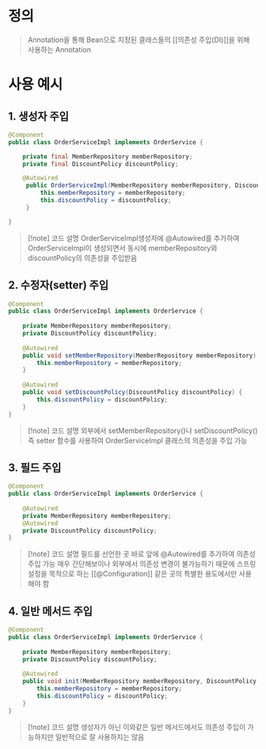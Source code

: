 # 정의

> Annotation을 통해 Bean으로 지정된 클래스들의 [[의존성 주입(DI)]]을 위해 사용하는 Annotation

# 사용 예시

## 1. 생성자 주입
```java
@Component
public class OrderServiceImpl implements OrderService {

	private final MemberRepository memberRepository;
	private final DiscountPolicy discountPolicy;

	@Autowired
     public OrderServiceImpl(MemberRepository memberRepository, DiscountPolicy discountPolicy) {
         this.memberRepository = memberRepository;
         this.discountPolicy = discountPolicy;
     }

}
```
>[!note] 코드 설명
> OrderServiceImpl생성자에 @Autowired를 추가하여 OrderServiceImpl이 생성되면서 동시에 memberRepository와 discountPolicy의 의존성을 주입받음
## 2. 수정자(setter) 주입
```java
@Component
public class OrderServiceImpl implements OrderService {
	
    private MemberRepository memberRepository;
    private DiscountPolicy discountPolicy;
    
	@Autowired
	public void setMemberRepository(MemberRepository memberRepository) {
        this.memberRepository = memberRepository;
	}
	
    @Autowired    
    public void setDiscountPolicy(DiscountPolicy discountPolicy) {
        this.discountPolicy = discountPolicy;
    }
}
```
>[!note] 코드 설명
>외부에서 setMemberRepository()나 setDiscountPolicy() 즉 setter 함수를 사용하여 OrderServiceImpl 클래스의 의존성을 주입 가능
## 3. 필드 주입
```java
@Component
public class OrderServiceImpl implements OrderService {
	
    @Autowired    
    private MemberRepository memberRepository;
    @Autowired
    private DiscountPolicy discountPolicy;
}
```
>[!note] 코드 설명
>필드를 선언한 곳 바로 앞에 @Autowired를 추가하여 의존성 주입 가능
>매우 간단해보이나 외부에서 의존성 변경이 불가능하기 때문에 스프링 설정을 목적으로 하는 [[@Configuration]] 같은 곳의 특별한 용도에서만 사용해야 함
## 4. 일반 메서드 주입
```java
@Component
public class OrderServiceImpl implements OrderService {
	
    private MemberRepository memberRepository;
    private DiscountPolicy discountPolicy;
    
    @Autowired
    public void init(MemberRepository memberRepository, DiscountPolicy discountPolicy) {
        this.memberRepository = memberRepository;
        this.discountPolicy = discountPolicy;
    }
}
```
>[!note] 코드 설명
>생성자가 아닌 이와같은 일반 메서드에서도 의존성 주입이 가능하지만 일반적으로 잘 사용하지는 않음
